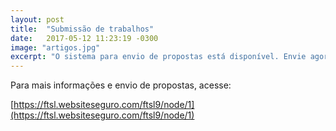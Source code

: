 ```yaml
---
layout: post
title:  "Submissão de trabalhos"
date:   2017-05-12 11:23:19 -0300
image: "artigos.jpg"
excerpt: "O sistema para envio de propostas está disponível. Envie agora sua proposta de palestra, minicursos, encontro de comunidade ou outros."
---
```

Para mais informações e envio de propostas, acesse:

[https://ftsl.websiteseguro.com/ftsl9/node/1](https://ftsl.websiteseguro.com/ftsl9/node/1)